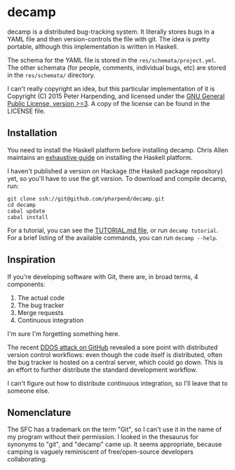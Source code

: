 # decamp

decamp is a distributed bug-tracking system. It literally stores bugs in a YAML
file and then version-controls the file with git. The idea is pretty portable,
although this implementation is written in Haskell.

The schema for the YAML file is stored in the `res/schemata/project.yml`. The
other schemata (for people, comments, individual bugs, etc) are stored in the
`res/schemata/` directory.

I can't really copyright an idea, but this particular implementation of it is
Copyright (C) 2015 Peter Harpending, and licensed under the
[GNU General Public License, version >=3](https://gnu.org/licenses/gpl). A copy
of the license can be found in the LICENSE file.

## Installation

You need to install the Haskell platform before installing decamp. Chris Allen
maintains an
[exhaustive guide](https://github.com/bitemyapp/learnhaskell#getting-set-up) on
installing the Haskell platform.

I haven't published a version on Hackage (the Haskell package repository) yet,
so you'll have to use the git version. To download and compile decamp, run:

```
git clone ssh://git@github.com/pharpend/decamp.git
cd decamp
cabal update
cabal install
```

For a tutorial, you can see the [TUTORIAL.md file](TUTORIAL.md), or run `decamp
tutorial`. For a brief listing of the available commands, you can run `decamp
--help`.

## Inspiration

If you're developing software with Git, there are, in broad terms, 4 components:

1. The actual code
2. The bug tracker
3. Merge requests
4. Continuous integration

I'm sure I'm forgetting something here.

The recent
[DDOS attack on GitHub](https://github.com/blog/1981-large-scale-ddos-attack-on-github-com)
revealed a sore point with distributed version control workflows: even though
the code itself is distributed, often the bug tracker is hosted on a central
server, which could go down. This is an effort to further distribute the
standard development workflow.

I can't figure out how to distribute continuous integration, so I'll leave that
to someone else.

## Nomenclature

The SFC has a trademark on the term "Git", so I can't use it in the name of my
program without their permission. I looked in the thesaurus for synonyms to
"git", and "decamp" came up. It seems appropriate, because camping is vaguely
reminiscent of free/open-source developers collaborating.
